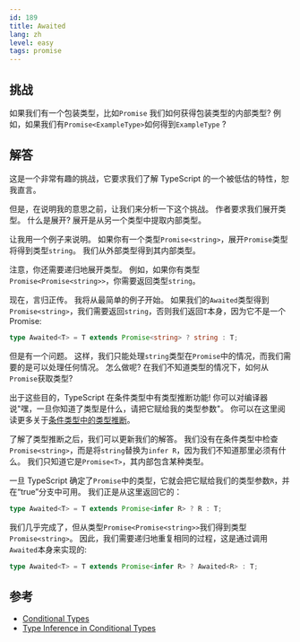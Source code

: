 ```yaml
---
id: 189
title: Awaited
lang: zh
level: easy
tags: promise
---
```


## 挑战

如果我们有一个包装类型，比如`Promise`
我们如何获得包装类型的内部类型?
例如，如果我们有`Promise<ExampleType>`如何得到`ExampleType` ?

## 解答

这是一个非常有趣的挑战，它要求我们了解 TypeScript 的一个被低估的特性，恕我直言。

但是，在说明我的意思之前，让我们来分析一下这个挑战。
作者要求我们展开类型。
什么是展开?
展开是从另一个类型中提取内部类型。

让我用一个例子来说明。
如果你有一个类型`Promise<string>`，展开`Promise`类型将得到类型`string`。
我们从外部类型得到其内部类型。

注意，你还需要递归地展开类型。
例如，如果你有类型`Promise<Promise<string>>`，你需要返回类型`string`。

现在，言归正传。
我将从最简单的例子开始。
如果我们的`Awaited`类型得到`Promise<string>`，我们需要返回`string`，否则我们返回`T`本身，因为它不是一个 Promise:

```ts
type Awaited<T> = T extends Promise<string> ? string : T;
```

但是有一个问题。
这样，我们只能处理`string`类型在`Promise`中的情况，而我们需要的是可以处理任何情况。
怎么做呢?
在我们不知道类型的情况下，如何从`Promise`获取类型?

出于这些目的，TypeScript 在条件类型中有类型推断功能!
你可以对编译器说"嘿，一旦你知道了类型是什么，请把它赋给我的类型参数"。
你可以在这里阅读更多关于[条件类型中的类型推断](https://www.typescriptlang.org/docs/handbook/release-notes/typescript-2-8.html#type-inference-in-conditional-types)。

了解了类型推断之后，我们可以更新我们的解答。
我们没有在条件类型中检查`Promise<string>`，而是将`string`替换为`infer R`，因为我们不知道那里必须有什么。
我们只知道它是`Promise<T>`，其内部包含某种类型。

一旦 TypeScript 确定了`Promise`中的类型，它就会把它赋给我们的类型参数`R`，并在“true”分支中可用。
我们正是从这里返回它的：

```ts
type Awaited<T> = T extends Promise<infer R> ? R : T;
```

我们几乎完成了，但从类型`Promise<Promise<string>>`我们得到类型`Promise<string>`。
因此，我们需要递归地重复相同的过程，这是通过调用`Awaited`本身来实现的:

```ts
type Awaited<T> = T extends Promise<infer R> ? Awaited<R> : T;
```

## 参考

- [Conditional Types](https://www.typescriptlang.org/docs/handbook/2/conditional-types.html)
- [Type Inference in Conditional Types](https://www.typescriptlang.org/docs/handbook/2/conditional-types.html#inferring-within-conditional-types)
